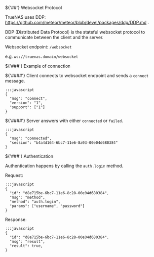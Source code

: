 ${'##'} Websocket Protocol

TrueNAS uses DDP: https://github.com/meteor/meteor/blob/devel/packages/ddp/DDP.md .

DDP (Distributed Data Protocol) is the stateful websocket protocol to communicate between the client and the server.

Websocket endpoint: `/websocket`

e.g. `ws://truenas.domain/websocket`

${'###'} Example of connection

${'####'} Client connects to websocket endpoint and sends a `connect` message.

    :::javascript
    {
      "msg": "connect",
      "version": "1",
      "support": ["1"]
    }

${'####'} Server answers with either `connected` or `failed`.

    :::javascript
    {
      "msg": "connected",
      "session": "b4a4d164-6bc7-11e6-8a93-00e04d680384"
    }

${'###'} Authentication

Authentication happens by calling the `auth.login` method.

Request:

    :::javascript
    {
      "id": "d8e715be-6bc7-11e6-8c28-00e04d680384",
      "msg": "method",
      "method": "auth.login",
      "params": ["username", "password"]
    }

Response:

    :::javascript
    {
      "id": "d8e715be-6bc7-11e6-8c28-00e04d680384",
      "msg": "result",
      "result": true,
    }
